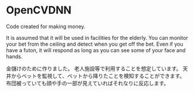 # OpenCVDNN
Code created for making money.

It is assumed that it will be used in facilities for the elderly.
You can monitor your bet from the ceiling and detect when you get off the bet.
Even if you have a futon, it will respond as long as you can see some of your face and hands.



金儲けのために作りました。
老人施設等で利用することを想定しています。
天井からベットを監視して、ベットから降りたことを検知することができます。
布団被っていても顔や手の一部が見えていればそれなりに反応します。
